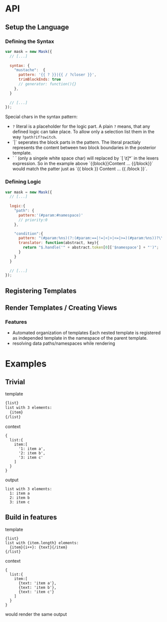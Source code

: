 # API
## Setup the Language
### Defining the Syntax
```javascript
var mask = new Mask({
  // [...]
  
  syntax: {
    "mustache":  {
      pattern: '{{ ? }}|{{ / ?closer }}',
      trimBlockEnds: true
      // generator: function(){}
    },
  }
  
  // [...]
});
```
Special chars in the syntax pattern:
- `?` literal is a placeholder for the logic part. A plain `?`  means, that any defined logic can take place. To allow only a selection list them in the way `?path?if?switch`.
- ´|´ seperates the block parts in the pattern. The literal practialy represents the content between two block boundaries in the posterior template.
- ´ ´ (only a singele white space char) will replaced by ´[ \\t]*´ in the lexers expression. So in the example above ´{{block}}Content ... {{/block}}´ would match the patter just as ´{{ block }} Content ... {{ /block }}´.

### Defining Logic
```javascript
var mask = new Mask({
  // [...]
  
  logic:{
    "path": {
      pattern:'(#param:#namespace)'
      // priority:0
    },

    "condition":{
      pattern: "(#param:%ns)(?:(#param:==|!=|<|>|<=|>=)(#param:%ns))?\\?(#param:#namespace)(?:\\:(#param:%ns))?",
      translator: function(abstract, key){
        return "$.handle('" + abstract.token[0]['$namespace'] + "')";
      }
    }
  }
  
  // [...]
});
```
## Registering Templates
## Render Templates / Creating Views
### Features
* Automated organization of templates
  Each nested template is registered as independed template in the namespace of the parent template.
* resolving data paths/namespaces while rendering

# Examples
## Trivial
template
```mustache
{list}
list with 3 elements:
  {item}
{/list}
```
context
```
{
  list:{
    item:[
      '1: item a',
      '2: item b',
      '3: item c'
    ]
  }
}
```
output
```
list with 3 elements:
  1: item a
  2: item b
  3: item c
```

## Build in features
template
```
{list}
list with {item.length} elements:
  {item}{i++}: {text}{/item}
{/list}
```
context
```
{
  list:{
    item:[
      {text: 'item a'},
      {text: 'item b'},
      {text: 'item c'}
    ]
  }
}
```
would render the same output
